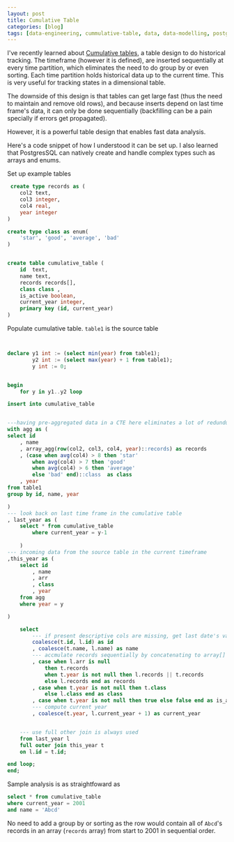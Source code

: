 ```yaml
---
layout: post
title: Cumulative Table
categories: [blog]
tags: [data-engineering, cummulative-table, data, data-modelling, postgres, sql]
---
```


I've recently learned about [Cumulative tables](https://github.com/DataExpert-io/cumulative-table-design), a table design to do historical tracking. The timeframe (however it is defined), are inserted sequentially at every time partition, which eliminates the need to do group by or even sorting. Each time partition holds historical data up to the current time. This is very useful for tracking states in a dimensional table.

The downside of this design is that tables can get large fast (thus the need to maintain and remove old rows), and because inserts depend on last time frame's data, it can only be done sequentially (backfilling can be a pain specially if errors get propagated).

However, it is a powerful table design that enables fast data analysis.

Here's a code snippet of how I understood it can be set up. I also learned that PostgresSQL can natively create and handle complex types such as arrays and enums.


Set up example tables

```sql
 create type records as (
	col2 text,
	col3 integer,
	col4 real,
	year integer
)

create type class as enum(
	'star', 'good', 'average', 'bad'
)


create table cumulative_table (
	id  text,
	name text,
	records records[],
	class class ,
	is_active boolean,
	current_year integer,
	primary key (id, current_year)
)

```

Populate cumulative table. `table1` is the source table

```sql


declare y1 int := (select min(year) from table1);
		y2 int := (select max(year) + 1 from table1);
		y int := 0;


begin
	for y in y1..y2 loop 

insert into cumulative_table


---having pre-aggregated data in a CTE here eliminates a lot of redunduncies in the later outer joins
with agg as (
select id
	, name
	, array_agg(row(col2, col3, col4, year)::records) as records
	, (case when avg(col4) > 8 then 'star'
		when avg(col4) > 7 then 'good'
		when avg(col4) > 6 then 'average'
		else 'bad' end)::class  as class 
	, year 
from table1
group by id, name, year 

)
--- look back on last time frame in the cumulative table
, last_year as (
	select * from cumulative_table
		where current_year = y-1
		
	)
--- incoming data from the source table in the current timeframe
,this_year as (
	select id 
		, name 
		, arr 
		, class
		, year
	from agg
	where year = y

)

	select
		--- if present descriptive cols are missing, get last date's value
		coalesce(t.id, l.id) as id
		, coalesce(t.name, l.name) as name
		--- accmulate records sequentially by concatenating to array[]
		, case when l.arr is null
			then t.records
			when t.year is not null then l.records || t.records
			else l.records end as records
		, case when t.year is not null then t.class
			else l.class end as class 
		, case when t.year is not null then true else false end as is_active
		--- compute current year
		, coalesce(t.year, l.current_year + 1) as current_year


	--- use full other join is always used
	from last_year l
	full outer join this_year t
	on l.id = t.id;

end loop;
end;

```

Sample analysis is as straightfoward as

```sql
select * from cumulative_table
where current_year = 2001
and name = 'Abcd'
```

No need to add a group by or sorting as the row would contain all of `Abcd`'s records in an array (`records` array) from start to 2001 in sequential order.